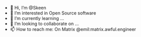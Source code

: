 - 👋 Hi, I’m @Skeen
- 👀 I’m interested in Open Source software
- 🌱 I’m currently learning ...
- 💞️ I’m looking to collaborate on ...
- 📫 How to reach me: On Matrix @emil:matrix.awful.engineer

<!---
Skeen/Skeen is a ✨ special ✨ repository because its `README.md` (this file) appears on your GitHub profile.
You can click the Preview link to take a look at your changes.
--->

